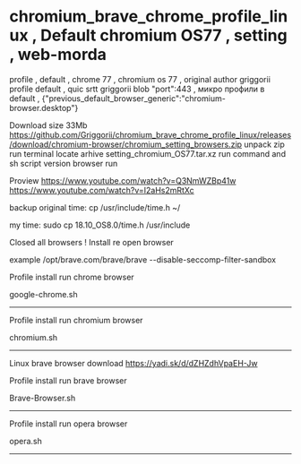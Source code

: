 # chromium_brave_chrome_profile_linux , Default chromium OS77 , setting , web-morda
profile , default , chrome 77 , chromium os 77 , original author griggorii profile default , quic srtt griggorii blob "port":443 , микро профили в default , {"previous_default_browser_generic":"chromium-browser.desktop"}

Download size 33Mb https://github.com/Griggorii/chromium_brave_chrome_profile_linux/releases/download/chromium-browser/chromium_setting_browsers.zip unpack zip run terminal locate arhive setting_chromium_OS77.tar.xz run command and sh script version browser run 

Proview https://www.youtube.com/watch?v=Q3NmWZBp41w https://www.youtube.com/watch?v=I2aHs2mRtXc

backup original time: cp /usr/include/time.h ~/

my time: sudo cp 18.10_OS8.0/time.h /usr/include

Closed all browsers ! Install re open browser

example /opt/brave.com/brave/brave --disable-seccomp-filter-sandbox

Profile install run chrome browser

google-chrome.sh

------------------------------------------------------

Profile install run chromium browser

chromium.sh

------------------------------------------------------

Linux brave browser download https://yadi.sk/d/dZHZdhVpaEH-Jw

Profile install run brave browser

Brave-Browser.sh

------------------------------------------------------

Profile install run opera browser

opera.sh

------------------------------------------------------
